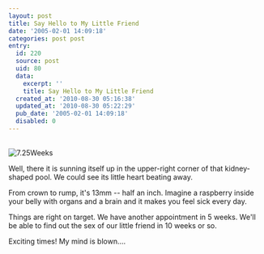 ```yaml
---
layout: post
title: Say Hello to My Little Friend
date: '2005-02-01 14:09:18'
categories: post post
entry:
  id: 220
  source: post
  uid: 80
  data:
    excerpt: ''
    title: Say Hello to My Little Friend
  created_at: '2010-08-30 05:16:38'
  updated_at: '2010-08-30 05:22:29'
  pub_date: '2005-02-01 14:09:18'
  disabled: 0
---
```

<br><img src=/blog_images/baby_8_weeks.jpg alt="7.25Weeks">
<p>
Well, there it is sunning itself up in the upper-right corner of that kidney-shaped pool.  We could see its little heart beating away.
<p>
From crown to rump, it's 13mm -- half an inch.  Imagine a raspberry inside your belly with organs and a brain and it makes you feel sick every day.  
<p>
Things are right on target.  We have another appointment in 5 weeks.  We'll be able to find out the sex of our little friend in 10 weeks or so.  
<p>
Exciting times!  My mind is blown....
